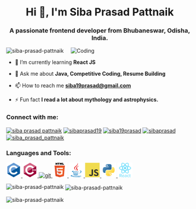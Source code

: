 

<h1 align="center">Hi 👋, I'm Siba Prasad Pattnaik</h1>
<h3 align="center">A passionate frontend developer from Bhubaneswar, Odisha, India.</h3>

<img align="right" alt="Coding" width="330" src="https://i.pinimg.com/originals/e1/f3/41/e1f3413bf5036045713341394f617225.gif">

<p align="left"> <img src="https://komarev.com/ghpvc/?username=siba-prasad-pattnaik&label=Profile%20views&color=0e75b6&style=flat" alt="siba-prasad-pattnaik" /> </p>


- 🌱 I’m currently learning **React JS**

- 💬 Ask me about **Java, Competitive Coding, Resume Building**

- 📫 How to reach me **siba19prasad@gmail.com**

- ⚡ Fun fact **I read a lot about mythology and astrophysics.**

<h3 align="left">Connect with me:</h3>
<p align="left">
<a href="https://linkedin.com/in/siba prasad pattnaik" target="blank"><img align="center" src="https://raw.githubusercontent.com/rahuldkjain/github-profile-readme-generator/master/src/images/icons/Social/linked-in-alt.svg" alt="siba prasad pattnaik" height="30" width="40" /></a>
<a href="https://www.codechef.com/users/sibaprasad19" target="blank"><img align="center" src="https://cdn.jsdelivr.net/npm/simple-icons@3.1.0/icons/codechef.svg" alt="sibaprasad19" height="30" width="40" /></a>
<a href="https://www.hackerrank.com/siba19prasad" target="blank"><img align="center" src="https://raw.githubusercontent.com/rahuldkjain/github-profile-readme-generator/master/src/images/icons/Social/hackerrank.svg" alt="siba19prasad" height="30" width="40" /></a>
<a href="https://codeforces.com/profile/sibaprasad" target="blank"><img align="center" src="https://raw.githubusercontent.com/rahuldkjain/github-profile-readme-generator/master/src/images/icons/Social/codeforces.svg" alt="sibaprasad" height="30" width="40" /></a>
<a href="https://www.leetcode.com/siba_prasad_pattnaik" target="blank"><img align="center" src="https://raw.githubusercontent.com/rahuldkjain/github-profile-readme-generator/master/src/images/icons/Social/leet-code.svg" alt="siba_prasad_pattnaik" height="30" width="40" /></a>
</p>

<h3 align="left">Languages and Tools:</h3>
<p align="left"> <a href="https://www.cprogramming.com/" target="_blank" rel="noreferrer"> <img src="https://raw.githubusercontent.com/devicons/devicon/master/icons/c/c-original.svg" alt="c" width="40" height="40"/> </a> <a href="https://www.w3schools.com/cpp/" target="_blank" rel="noreferrer"> <img src="https://raw.githubusercontent.com/devicons/devicon/master/icons/cplusplus/cplusplus-original.svg" alt="cplusplus" width="40" height="40"/> </a> <a href="https://git-scm.com/" target="_blank" rel="noreferrer"> <img src="https://www.vectorlogo.zone/logos/git-scm/git-scm-icon.svg" alt="git" width="40" height="40"/> </a> <a href="https://www.w3.org/html/" target="_blank" rel="noreferrer"> <img src="https://raw.githubusercontent.com/devicons/devicon/master/icons/html5/html5-original-wordmark.svg" alt="html5" width="40" height="40"/> </a> <a href="https://www.java.com" target="_blank" rel="noreferrer"> <img src="https://raw.githubusercontent.com/devicons/devicon/master/icons/java/java-original.svg" alt="java" width="40" height="40"/> </a> <a href="https://developer.mozilla.org/en-US/docs/Web/JavaScript" target="_blank" rel="noreferrer"> <img src="https://raw.githubusercontent.com/devicons/devicon/master/icons/javascript/javascript-original.svg" alt="javascript" width="40" height="40"/> </a> <a href="https://www.python.org" target="_blank" rel="noreferrer"> <img src="https://raw.githubusercontent.com/devicons/devicon/master/icons/python/python-original.svg" alt="python" width="40" height="40"/> </a> <a href="https://reactjs.org/" target="_blank" rel="noreferrer"> <img src="https://raw.githubusercontent.com/devicons/devicon/master/icons/react/react-original-wordmark.svg" alt="react" width="40" height="40"/> </a> </p>

<p><img align="left" src="https://github-readme-stats.vercel.app/api/top-langs?username=siba-prasad-pattnaik&show_icons=true&locale=en&layout=compact" alt="siba-prasad-pattnaik" /></p>

<p>&nbsp;<img align="center" src="https://github-readme-stats.vercel.app/api?username=siba-prasad-pattnaik&show_icons=true&locale=en" alt="siba-prasad-pattnaik" /></p>

<p><img align="center" src="https://github-readme-streak-stats.herokuapp.com/?user=siba-prasad-pattnaik&" alt="siba-prasad-pattnaik" /></p>

